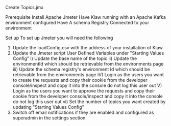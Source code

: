Create Topics.jmx

Prerequisite 
Install Apache Jmeter
Have Klaw running with an Apache Kafka environment configured
Have A schema Registry Connected to your environment

Set up
To set up Jmeter you will need the following
1) Update the loadConfig.csv with the address of your installation of Klaw.
4) Update the Jmeter script User Defined Variables under "Starting Values Config"
    i) Update the base name of the topic
    ii) Update the environmentId which should be retrievable from the environments page
    iii)  Update the schema registry's environment Id which should be retrievable from the environments page 
    iV) Login as the users you want to create the requests and copy their cookie from the developer console/inspect and copy it into the console do not log this user out
    V) Login as the users you want to approve the requests and copy their cookie from the developer console/inspect and copy it into the console do not log this user out
    vi) Set the number of topics you want created by updating "Starting Values Config"
5) Switch off email notifications if they are enabled and configured as superadmin in the settings section.

